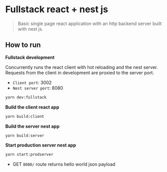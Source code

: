 # Fullstack react + nest js

> Basic single page react application with an http backend server built with nest js.

## How to run

**Fullstack development**

Concurrently runs the react client with hot reloading and the nest server. Requests from the client in development are proxied to the server port.

- `Client port`: 3002
- `Nest server port`: 8080

```bash
yarn dev:fullstack
```

**Build the client react app**

```bash
yarn build:client
```

**Build the server nest app**

```bash
yarn build:server
```

**Start production server nest app**

```bash
yarn start:prodserver
```

- GET `8080/` route returns hello world json payload
